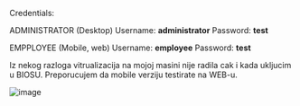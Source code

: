 Credentials:

ADMINISTRATOR (Desktop)
Username: **administrator**
Password: **test**

EMPPLOYEE (Mobile, web)
Username: **employee**
Password: **test**

Iz nekog razloga vitrualizacija na mojoj masini nije radila cak i kada ukljucim u BIOSU. Preporucujem da mobile verziju testirate na WEB-u. 

![image](https://github.com/user-attachments/assets/c48935bf-1581-47f0-b0ef-8f32e59a6eb6)


